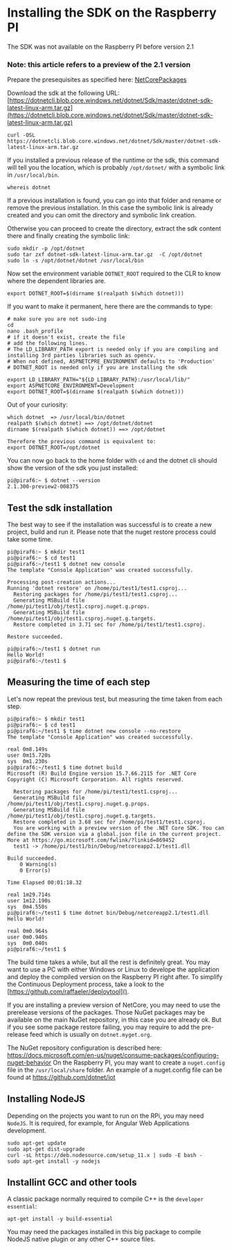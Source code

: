 # Installing the SDK on the Raspberry PI
The SDK was not available on the Raspberry PI before version 2.1

### Note: this article refers to a preview of the 2.1 version

Prepare the presequisites as specified here: [NetCorePackages](NetCorePackages.md)

Download the sdk at the following URL: [https://dotnetcli.blob.core.windows.net/dotnet/Sdk/master/dotnet-sdk-latest-linux-arm.tar.gz](https://dotnetcli.blob.core.windows.net/dotnet/Sdk/master/dotnet-sdk-latest-linux-arm.tar.gz)

```
curl -OSL https://dotnetcli.blob.core.windows.net/dotnet/Sdk/master/dotnet-sdk-latest-linux-arm.tar.gz
```

If you installed a previous release of the runtime or the sdk, this command will tell you the location, which is probably `/opt/dotnet/` with a symbolic link in `/usr/local/bin`.
```
whereis dotnet
```
If a previous installation is found, you can go into that folder and rename or remove the previous installation. In this case the symbolic link is already created and you can omit the directory and symbolic link creation.

Otherwise you can proceed to create the directory, extract the sdk content there and finally creating the symbolic link:
```
sudo mkdir -p /opt/dotnet
sudo tar zxf dotnet-sdk-latest-linux-arm.tar.gz  -C /opt/dotnet
sudo ln -s /opt/dotnet/dotnet /usr/local/bin
```

Now set the environment variable `DOTNET_ROOT` required to the CLR to know where the dependent libraries are.
```
export DOTNET_ROOT=$(dirname $(realpath $(which dotnet)))
```

If you want to make it permanent, here there are the commands to type:
```
# make sure you are not sudo-ing
cd
nano .bash_profile
# if it doesn't exist, create the file
# add the following lines.
# The LD_LIBRARY_PATH export is needed only if you are compiling and installing 3rd parties libraries such as opencv.
# When not defined, ASPNETCPRE_ENVIRONMENT defaults to 'Production'
# DOTNET_ROOT is needed only if you are installing the sdk

export LD_LIBRARY_PATH="${LD_LIBRARY_PATH}:/usr/local/lib/"
export ASPNETCORE_ENVIRONMENT=Development
export DOTNET_ROOT=$(dirname $(realpath $(which dotnet)))
```

Out of your curiosity:
```
which dotnet  => /usr/local/bin/dotnet
realpath $(which dotnet) ==> /opt/dotnet/dotnet
dirname $(realpath $(which dotnet)) ==> /opt/dotnet

Therefore the previous command is equivalent to:
export DOTNET_ROOT=/opt/dotnet
```


You can now go back to the home folder with `cd` and the dotnet cli should show the version of the sdk you just installed:
```
pi@piraf6:~ $ dotnet --version
2.1.300-preview2-008375
```

## Test the sdk installation
The best way to see if the installation was successful is to create a new project, build and run it. Please note that the nuget restore process could take some time.

```
pi@piraf6:~ $ mkdir test1
pi@piraf6:~ $ cd test1
pi@piraf6:~/test1 $ dotnet new console
The template "Console Application" was created successfully.

Processing post-creation actions...
Running 'dotnet restore' on /home/pi/test1/test1.csproj...
  Restoring packages for /home/pi/test1/test1.csproj...
  Generating MSBuild file /home/pi/test1/obj/test1.csproj.nuget.g.props.
  Generating MSBuild file /home/pi/test1/obj/test1.csproj.nuget.g.targets.
  Restore completed in 3.71 sec for /home/pi/test1/test1.csproj.

Restore succeeded.

pi@piraf6:~/test1 $ dotnet run
Hello World!
pi@piraf6:~/test1 $

```

## Measuring the time of each step
Let's now repeat the previous test, but measuring the time taken from each step.

```
pi@piraf6:~ $ mkdir test1
pi@piraf6:~ $ cd test1
pi@piraf6:~/test1 $ time dotnet new console --no-restore
The template "Console Application" was created successfully.

real 0m8.149s
user 0m15.720s
sys  0m1.230s
pi@piraf6:~/test1 $ time dotnet build
Microsoft (R) Build Engine version 15.7.66.2115 for .NET Core
Copyright (C) Microsoft Corporation. All rights reserved.

  Restoring packages for /home/pi/test1/test1.csproj...
  Generating MSBuild file /home/pi/test1/obj/test1.csproj.nuget.g.props.
  Generating MSBuild file /home/pi/test1/obj/test1.csproj.nuget.g.targets.
  Restore completed in 3.68 sec for /home/pi/test1/test1.csproj.
  You are working with a preview version of the .NET Core SDK. You can define the SDK version via a global.json file in the current project. More at https://go.microsoft.com/fwlink/?linkid=869452
  test1 -> /home/pi/test1/bin/Debug/netcoreapp2.1/test1.dll

Build succeeded.
    0 Warning(s)
    0 Error(s)

Time Elapsed 00:01:18.32

real 1m29.714s
user 1m12.190s
sys  0m4.550s
pi@piraf6:~/test1 $ time dotnet bin/Debug/netcoreapp2.1/test1.dll
Hello World!

real 0m0.964s
user 0m0.940s
sys  0m0.040s
pi@piraf6:~/test1 $
```
The build time takes a while, but all the rest is definitely great.
You may want to use a PC with either Windows or Linux to develope the application and deploy the compiled version on the Raspberry PI right after.
To simplify the Continuous Deployment process, take a look to the [https://github.com/raffaeler/deploytool]().

If you are installing a preview version of NetCore, you may need to use the prerelease versions of the packages. Those NuGet packages may be available on the main NuGet repository, in this case you are already ok.
But if you see some package restore failing, you may require to add the pre-release feed which is usually on `dotnet.myget.org`.

The NuGet repository configuration is described here: https://docs.microsoft.com/en-us/nuget/consume-packages/configuring-nuget-behavior
On the Raspberry PI, you may want to create a `nuget.config` file in the `/usr/local/share` folder.
An example of a nuget.config file can be found at https://github.com/dotnet/iot


## Installing NodeJS

Depending on the projects you want to run on the RPi, you may need `NodeJS`. It is required, for example, for Angular Web Applications development.
```
sudo apt-get update
sudo apt-get dist-upgrade
curl -sL https://deb.nodesource.com/setup_11.x | sudo -E bash -
sudo apt-get install -y nodejs
```

## Installint GCC and other tools
A classic package normally required to compile C++ is the `developer essential`:
```
apt-get install -y build-essential
```
You may need the packages installed in this big package to compile NodeJS native plugin or any other C++ source files.
